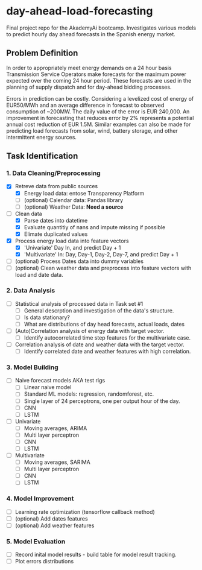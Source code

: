 # day-ahead-load-forecasting
Final project repo for the AkademyAi bootcamp. Investigates various models to predict hourly day ahead forecasts in the Spanish energy market.

## Problem Definition
In order to appropriately meet energy demands on a 24 hour basis Transmission Service Operators make forecasts for the maximum power expected over the coming 24 hour period. These forecasts are used in the planning of supply dispatch and for day-ahead bidding processes. 

Errors in prediction can be costly. Considering a levelized cost of energy of EUR50/MWh and an average difference in forecast to observed consumption of ~200MW. The daily value of the error is EUR 240,000. An improvement in forecasting that reduces error by 2% represents a potential annual cost reduction of EUR 1.5M. Similar examples can also be made for predicting load forecasts from solar, wind, battery storage, and other intermittent energy sources. 


## Task Identification

### 1. Data Cleaning/Preprocessing
 
- [X] Retreve data from public sources
  - [x] Energy load data: entose Transparency Platform
  - [ ] (optional) Calendar data: Pandas library
  - [ ] (optional) Weather Data: **Need a source**
- [ ] Clean data
  - [x] Parse dates into datetime
  - [x] Evaluate quantitiy of nans and impute missing if possible
  - [x] Elimate duplicated values
- [x] Process energy load  data into feature vectors
  - [x] 'Univariate' Day In, and predict Day + 1
  - [x] 'Multivariate' In: Day, Day-1, Day-2, Day-7, and predict Day + 1
- [ ] (optional) Process Dates data into dummy variables
- [ ] (optional) Clean weather data and preprocess into feature vectors with load and date data.

### 2. Data Analysis
- [ ] Statistical analysis of processed data in Task set #1
  - [ ] General descrption and investigation of the data's structure.
  - [ ] Is data stationary?
  - [ ] What are distributions of day head forecasts, actual loads, dates
- [ ] (Auto)Correlation analysis of energy data with target vector.
  - [ ] Identify autocorrelated time step features for the multivariate case.
- [ ] Correlation analysis of date and weather data with the target vector.
  - [ ] Identify correlated date and weather features with high correlation.

### 3. Model Building
- [ ] Naive forecast models AKA test rigs
  - [ ] Linear naive model
  - [ ] Standard ML models: regression, randomforest, etc.
  - [ ] Single layer of 24 perceptrons, one per output hour of the day.
  - [ ] CNN
  - [ ] LSTM
- [ ] Univariate 
  - [ ] Moving averages, ARIMA
  - [ ] Multi layer perceptron
  - [ ] CNN
  - [ ] LSTM
- [ ] Multivariate
  - [ ] Moving averages, SARIMA
  - [ ] Multi layer perceptron
  - [ ] CNN
  - [ ] LSTM

### 4. Model Improvement
- [ ] Learning rate optimization (tensorflow callback method)
- [ ] (optional) Add dates features
- [ ] (optional) Add weather features

### 5. Model Evaluation 
- [ ] Record inital model results - build table for model result tracking. 
- [ ] Plot errors distributions
